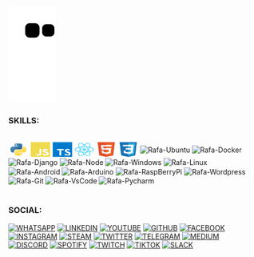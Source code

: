 
![Snake animation](https://github.com/rafaballerini/rafaballerini/blob/output/github-contribution-grid-snake.svg)
### SKILLS:
<div style="display: inline_block"><br>
  <img align="center" alt="Rafa-Python" height="30" width="40" src="https://raw.githubusercontent.com/devicons/devicon/master/icons/python/python-original.svg">
  <img align="center" alt="Rafa-Js" height="30" width="40" src="https://raw.githubusercontent.com/devicons/devicon/master/icons/javascript/javascript-plain.svg">
  <img align="center" alt="Rafa-Ts" height="30" width="40" src="https://raw.githubusercontent.com/devicons/devicon/master/icons/typescript/typescript-plain.svg">
  <img align="center" alt="Rafa-React" height="30" width="40" src="https://raw.githubusercontent.com/devicons/devicon/master/icons/react/react-original.svg">
  <img align="center" alt="Rafa-HTML" height="30" width="40" src="https://raw.githubusercontent.com/devicons/devicon/master/icons/html5/html5-original.svg">
  <img align="center" alt="Rafa-CSS" height="30" width="40" src="https://raw.githubusercontent.com/devicons/devicon/master/icons/css3/css3-original.svg">
  
  <img align="center" alt="Rafa-Ubuntu" height="30" width="40" src="https://cdn.jsdelivr.net/gh/devicons/devicon/icons/ubuntu/ubuntu-plain.svg">
  <img align="center" alt="Rafa-Docker" height="30" width="40" src="https://cdn.jsdelivr.net/gh/devicons/devicon/icons/docker/docker-original.svg">
  <img align="center" alt="Rafa-Django" height="30" width="40" src="https://cdn.jsdelivr.net/gh/devicons/devicon/icons/django/django-plain.svg">
  <img align="center" alt="Rafa-Node" height="30" width="40" src="https://cdn.jsdelivr.net/gh/devicons/devicon/icons/nodejs/nodejs-original.svg">
  <img align="center" alt="Rafa-Windows" height="30" width="40" src="https://cdn.jsdelivr.net/gh/devicons/devicon/icons/windows8/windows8-original.svg">
  <img align="center" alt="Rafa-Linux" height="30" width="40" src="https://cdn.jsdelivr.net/gh/devicons/devicon/icons/linux/linux-original.svg">
  <img align="center" alt="Rafa-Android" height="30" width="40" src="https://cdn.jsdelivr.net/gh/devicons/devicon/icons/android/android-original.svg">
  <img align="center" alt="Rafa-Arduino" height="30" width="40" src="https://cdn.jsdelivr.net/gh/devicons/devicon/icons/arduino/arduino-original.svg">
  <img align="center" alt="Rafa-RaspBerryPi" height="30" width="40" src="https://cdn.jsdelivr.net/gh/devicons/devicon/icons/raspberrypi/raspberrypi-original.svg">
  <img align="center" alt="Rafa-Wordpress" height="30" width="40" src="https://cdn.jsdelivr.net/gh/devicons/devicon/icons/wordpress/wordpress-original.svg">
  <img align="center" alt="Rafa-Git" height="30" width="40" src="https://cdn.jsdelivr.net/gh/devicons/devicon/icons/git/git-original.svg">
  <img align="center" alt="Rafa-VsCode" height="30" width="40" src="https://cdn.jsdelivr.net/gh/devicons/devicon/icons/vscode/vscode-original.svg">
  <img align="center" alt="Rafa-Pycharm" height="30" width="40" src="https://cdn.jsdelivr.net/gh/devicons/devicon/icons/pycharm/pycharm-original.svg">
</div> <br/>

### SOCIAL:

[![WHATSAPP](https://img.shields.io/badge/WhatsApp-25D366?style=for-the-badge&logo=whatsapp&logoColor=white)](https://wa.me/5519989853749)
[![LINKEDIN](https://img.shields.io/badge/LinkedIn-0077B5?style=for-the-badge&logo=linkedin&logoColor=white)](https://www.linkedin.com/in/faelcolt/)
[![YOUTUBE](https://img.shields.io/badge/YouTube-FF0000?style=for-the-badge&logo=youtube&logoColor=white)](https://www.youtube.com/channel/UC8x_b8sM_oNsIyD3Mlno2Dg?sub_confirmation=1)
[![GITHUB](https://img.shields.io/badge/GitHub-100000?style=for-the-badge&logo=github&logoColor=white)](http://github.com/faelcolt)
[![FACEBOOK](https://img.shields.io/badge/Facebook-1877F2?style=for-the-badge&logo=facebook&logoColor=white)](https://facebook.com/faelcolt)
[![INSTAGRAM](https://img.shields.io/badge/Instagram-E4405F?style=for-the-badge&logo=instagram&logoColor=white)](https://instagram.com/faelcolt)
[![STEAM](https://img.shields.io/badge/Steam-000000?style=for-the-badge&logo=steam&logoColor=white)](https://steamcommunity.com/id/faelcolt/)
[![TWITTER](https://img.shields.io/badge/Twitter-1DA1F2?style=for-the-badge&logo=twitter&logoColor=white)](https://twitter.com/faelcolt)
[![TELEGRAM](https://img.shields.io/badge/Telegram-2CA5E0?style=for-the-badge&logo=telegram&logoColor=white)](https://t.me/faelcolt)
[![MEDIUM](https://img.shields.io/badge/Medium-12100E?style=for-the-badge&logo=medium&logoColor=white)](https://medium.com/@faelcolt) 
[![DISCORD](https://img.shields.io/badge/Discord-7289DA?style=for-the-badge&logo=discord&logoColor=white)](https://discord.com/channels/395355926464561152/451425965663453194)
[![SPOTIFY](https://img.shields.io/badge/Spotify-1ED760?&style=for-the-badge&logo=spotify&logoColor=white)](https://open.spotify.com/playlist/0pC78j4QU6ULvhxapRLq9l?si=12702df47b7b422e)
[![TWITCH](https://img.shields.io/badge/Twitch-9146FF?style=for-the-badge&logo=twitch&logoColor=white)](https://www.twitch.tv/faelcolt)
[![TIKTOK](https://img.shields.io/badge/TikTok-000000?style=for-the-badge&logo=tiktok&logoColor=white)](https://www.tiktok.com/@faelcolt)
[![SLACK](https://img.shields.io/badge/Slack-4A154B?style=for-the-badge&logo=slack&logoColor=white)](https://join.slack.com/t/formatr2/shared_invite/zt-16gq5tmcn-cWj7CCaNJsTUuk72GJdV2g)
